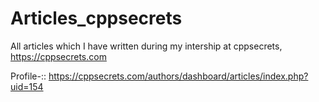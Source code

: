 # Articles_cppsecrets

All articles which I have written during my intership at cppsecrets, https://cppsecrets.com

Profile-:: https://cppsecrets.com/authors/dashboard/articles/index.php?uid=154
